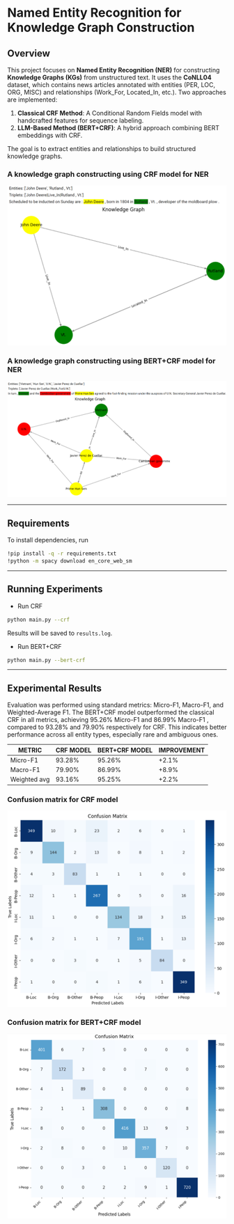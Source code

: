 # Named Entity Recognition for Knowledge Graph Construction  

## Overview  
This project focuses on **Named Entity Recognition (NER)** for constructing **Knowledge Graphs (KGs)** from unstructured text. It uses the **CoNLL04** dataset, which contains news articles annotated with entities (PER, LOC, ORG, MISC) and relationships (Work_For, Located_In, etc.). Two approaches are implemented:  

1. **Classical CRF Method**: A Conditional Random Fields model with handcrafted features for sequence labeling.  
2. **LLM-Based Method (BERT+CRF)**: A hybrid approach combining BERT embeddings with CRF.  

The goal is to extract entities and relationships to build structured knowledge graphs.  

### A knowledge graph constructing using CRF model for NER

![A knowledge graph constructing using CRF model for NER](<figures/crf_kg.png>)

### A knowledge graph constructing using BERT+CRF model for NER

![A knowledge graph constructing using BERT+CRF model for NER](<figures/bert-crf_kg.png>)

---

## Requirements 

To install dependencies, run
```bash  
!pip install -q -r requirements.txt
!python -m spacy download en_core_web_sm 
```  

---
## Running Experiments 

   * Run CRF
   
   ```bash  
   python main.py --crf
   ```  
   Results will be saved to `results.log`.  

   * Run BERT+CRF 
   ```bash  
   python main.py --bert-crf 
   ```  
---

## Experimental Results  
 Evaluation was performed using standard metrics: Micro-F1, Macro-F1, and Weighted-Average F1. The BERT+CRF model outperformed the classical CRF in all metrics, achieving 95.26% Micro-F1 and 86.99% Macro-F1 , compared to 93.28% and 79.90% respectively for CRF. This indicates better performance across all entity types, especially rare and ambiguous ones. 

| METRIC           | CRF MODEL | BERT+CRF MODEL | IMPROVEMENT |
|------------------|-----------|----------------|-------------|
| Micro-F1         | 93.28%    | 95.26%         | +2.1%       |
| Macro-F1         | 79.90%    | 86.99%         | +8.9%       |
| Weighted avg     | 93.16%    | 95.25%         | +2.2%       |

### Confusion matrix for CRF model
![Confusion matrix for CRF model](figures/crf_matrix.png)

### Confusion matrix for BERT+CRF model
![Confusion matrix for BERT+CRF model](figures/bert-crf_matrix.png)